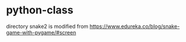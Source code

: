 # python-class

directory snake2 is modified from https://www.edureka.co/blog/snake-game-with-pygame/#screen
